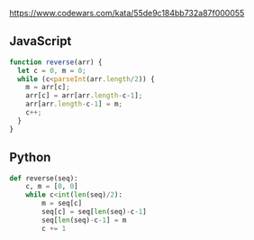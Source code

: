 https://www.codewars.com/kata/55de9c184bb732a87f000055

## JavaScript
```js
function reverse(arr) {
  let c = 0, m = 0;
  while (c<parseInt(arr.length/2)) {
    m = arr[c];
    arr[c] = arr[arr.length-c-1];
    arr[arr.length-c-1] = m;
    c++;
  }
}
```

## Python
```python
def reverse(seq):
    c, m = [0, 0]
    while c<int(len(seq)/2):
        m = seq[c]
        seq[c] = seq[len(seq)-c-1]
        seq[len(seq)-c-1] = m
        c += 1
```